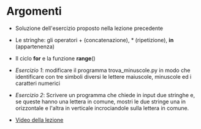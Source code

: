 # Argomenti

* Soluzione dell'esercizio proposto nella lezione precedente

* Le stringhe: gli operatori + (concatenazione), * (ripetizione), **in** (appartenenza) 

* Il ciclo **for** e la funzione **range**()

* *Esercizio 1*: modificare il programma trova_minuscole.py in modo che identificare con tre simboli diversi le lettere maiuscole, minuscole ed i caratteri numerici

* *Esercizio 2*: Scrivere un programma che chiede in input due stringhe e, se queste hanno una lettera in comune, mostri le due stringe una in orizzontale e l'altra in verticale incrociandole sulla lettera in comune.

* [Video della lezione](https://www.dropbox.com/s/lzdbsixz4p2ankt/20211028-lezione_6.mp4?dl=1)
